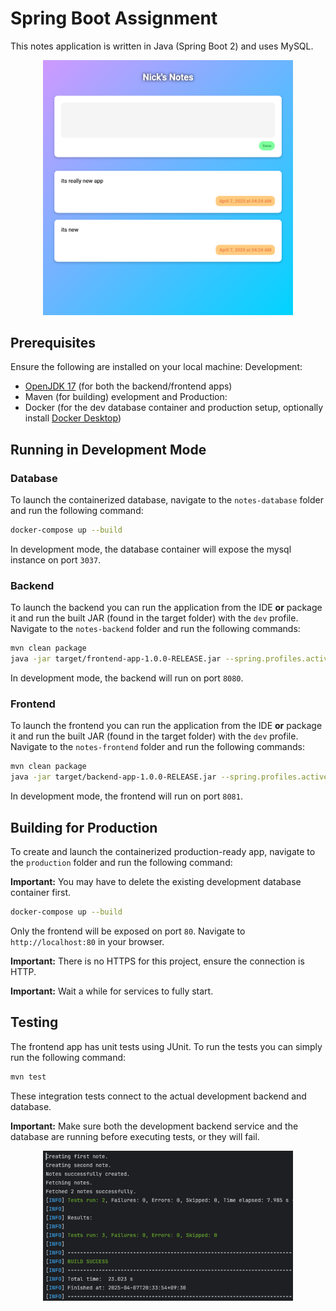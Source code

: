# Spring Boot Assignment
This notes application is written in Java (Spring Boot 2) and uses MySQL. 
<p align="center">
  <img src="https://github.com/nichnet/dev-notes-assignment/blob/main/images/example.png?raw=true" style="width: 400px;"/>
</p>

## Prerequisites
Ensure the following are installed on your local machine:
Development:
- [OpenJDK 17](https://openjdk.org/projects/jdk/17/) (for both the backend/frontend apps)
- Maven (for building)
  evelopment and Production:
- Docker (for the dev database container and production setup, optionally install [Docker Desktop](https://www.docker.com/products/docker-desktop/))

## Running in Development Mode

### Database
To launch the containerized database, navigate to the `notes-database` folder and run the following command:
```bash
docker-compose up --build
```
In development mode, the database container will expose the mysql instance on port `3037`.

### Backend
To launch the backend you can run the application from the IDE **or** package it and run the built JAR (found in the target folder) with the `dev` profile.
Navigate to the `notes-backend` folder and run the following commands:
```bash
mvn clean package
java -jar target/frontend-app-1.0.0-RELEASE.jar --spring.profiles.active=dev
```
In development mode, the backend will run on port `8080`.

### Frontend
To launch the frontend you can run the application from the IDE **or** package it and run the built JAR (found in the target folder) with the `dev` profile.
Navigate to the `notes-frontend` folder and run the following commands:
```bash
mvn clean package
java -jar target/backend-app-1.0.0-RELEASE.jar --spring.profiles.active=dev
```

In development mode, the frontend will run on port `8081`.

## Building for Production
To create and launch the containerized production-ready app, navigate to the `production` folder and run the following command:

**Important:** You may have to delete the existing development database container first.
```bash
docker-compose up --build
```

Only the frontend will be exposed on port `80`. Navigate to `http://localhost:80` in your browser.

**Important:** There is no HTTPS for this project, ensure the connection is HTTP.

**Important:** Wait a while for services to fully start.

## Testing
The frontend app has unit tests using JUnit. 
To run the tests you can simply run the following command:
```bash
mvn test
```
These integration tests connect to the actual development backend and database.

**Important:** Make sure both the development backend service and the database are running before executing tests, or they will fail.

<p align="center">
  <img src="https://github.com/nichnet/dev-notes-assignment/blob/main/images/tests.png?raw=true" style="width: 400px;"/>
</p>
